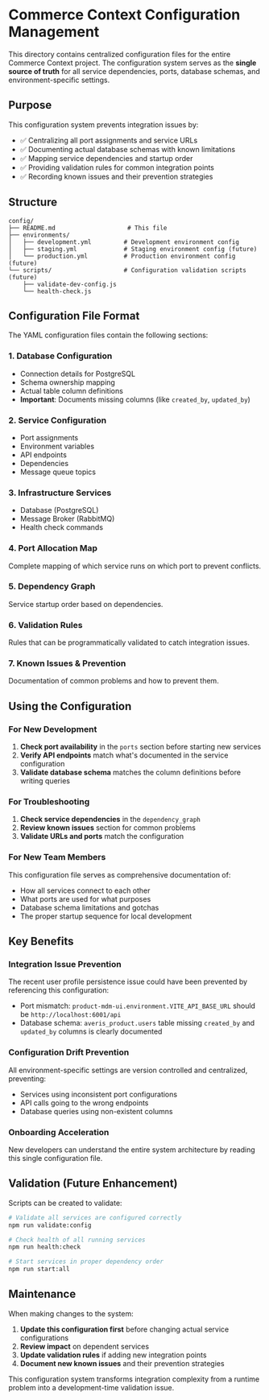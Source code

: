 # Commerce Context Configuration Management

This directory contains centralized configuration files for the entire Commerce Context project. The configuration system serves as the **single source of truth** for all service dependencies, ports, database schemas, and environment-specific settings.

## Purpose

This configuration system prevents integration issues by:
- ✅ Centralizing all port assignments and service URLs
- ✅ Documenting actual database schemas with known limitations
- ✅ Mapping service dependencies and startup order
- ✅ Providing validation rules for common integration points
- ✅ Recording known issues and their prevention strategies

## Structure

```
config/
├── README.md                    # This file
├── environments/
│   ├── development.yml         # Development environment config
│   ├── staging.yml             # Staging environment config (future)
│   └── production.yml          # Production environment config (future)
└── scripts/                    # Configuration validation scripts (future)
    ├── validate-dev-config.js
    └── health-check.js
```

## Configuration File Format

The YAML configuration files contain the following sections:

### 1. Database Configuration
- Connection details for PostgreSQL
- Schema ownership mapping
- Actual table column definitions
- **Important**: Documents missing columns (like `created_by`, `updated_by`)

### 2. Service Configuration
- Port assignments
- Environment variables
- API endpoints
- Dependencies
- Message queue topics

### 3. Infrastructure Services
- Database (PostgreSQL)
- Message Broker (RabbitMQ)
- Health check commands

### 4. Port Allocation Map
Complete mapping of which service runs on which port to prevent conflicts.

### 5. Dependency Graph
Service startup order based on dependencies.

### 6. Validation Rules
Rules that can be programmatically validated to catch integration issues.

### 7. Known Issues & Prevention
Documentation of common problems and how to prevent them.

## Using the Configuration

### For New Development
1. **Check port availability** in the `ports` section before starting new services
2. **Verify API endpoints** match what's documented in the service configuration
3. **Validate database schema** matches the column definitions before writing queries

### For Troubleshooting
1. **Check service dependencies** in the `dependency_graph`
2. **Review known issues** section for common problems
3. **Validate URLs and ports** match the configuration

### For New Team Members
This configuration file serves as comprehensive documentation of:
- How all services connect to each other
- What ports are used for what purposes
- Database schema limitations and gotchas
- The proper startup sequence for local development

## Key Benefits

### Integration Issue Prevention
The recent user profile persistence issue could have been prevented by referencing this configuration:
- Port mismatch: `product-mdm-ui.environment.VITE_API_BASE_URL` should be `http://localhost:6001/api`
- Database schema: `averis_product.users` table missing `created_by` and `updated_by` columns is clearly documented

### Configuration Drift Prevention
All environment-specific settings are version controlled and centralized, preventing:
- Services using inconsistent port configurations
- API calls going to the wrong endpoints
- Database queries using non-existent columns

### Onboarding Acceleration
New developers can understand the entire system architecture by reading this single configuration file.

## Validation (Future Enhancement)

Scripts can be created to validate:
```bash
# Validate all services are configured correctly
npm run validate:config

# Check health of all running services  
npm run health:check

# Start services in proper dependency order
npm run start:all
```

## Maintenance

When making changes to the system:
1. **Update this configuration first** before changing actual service configurations
2. **Review impact** on dependent services
3. **Update validation rules** if adding new integration points
4. **Document new known issues** and their prevention strategies

This configuration system transforms integration complexity from a runtime problem into a development-time validation issue.
